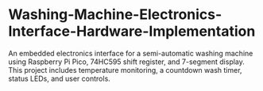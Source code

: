 # Washing-Machine-Electronics-Interface-Hardware-Implementation
An embedded electronics interface for a semi-automatic washing machine using Raspberry Pi Pico, 74HC595 shift register, and 7-segment display. This project includes temperature monitoring, a countdown wash timer, status LEDs, and user controls.
